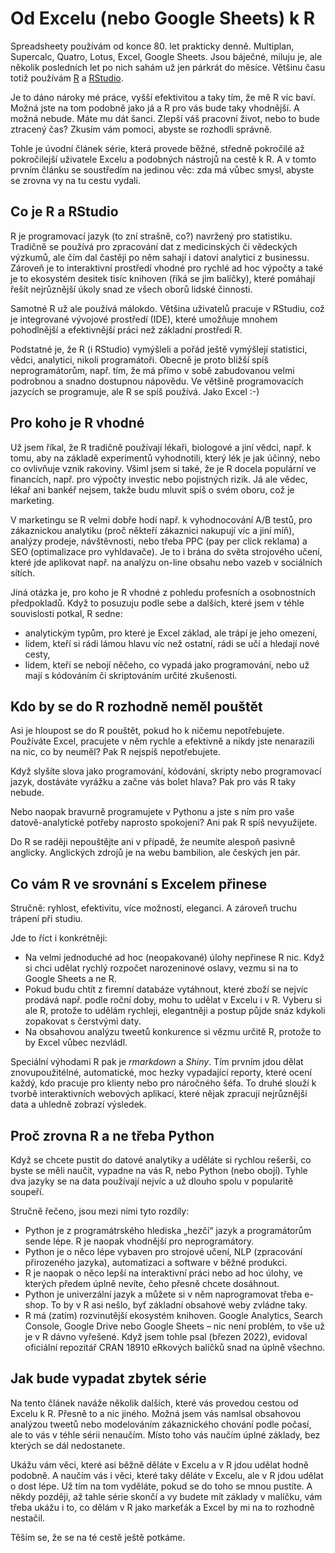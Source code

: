 Od Excelu (nebo Google Sheets) k R
================

Spreadsheety používám od konce 80. let prakticky denně. Multiplan,
Supercalc, Quatro, Lotus, Excel, Google Sheets. Jsou báječné, miluju je,
ale několik posledních let po nich sahám už jen párkrát do měsíce.
Většinu času totiž používám
[R](https://cs.wikipedia.org/wiki/R_(programovac%C3%AD_jazyk)) a
[RStudio](https://www.rstudio.com/products/rstudio/).

Je to dáno nároky mé práce, vyšší efektivitou a taky tím, že mě R víc
baví. Možná jste na tom podobně jako já a R pro vás bude taky vhodnější.
A možná nebude. Máte mu dát šanci. Zlepší váš pracovní život, nebo to
bude ztracený čas? Zkusím vám pomoci, abyste se rozhodli správně.

Tohle je úvodní článek série, která provede běžné, středně pokročilé až
pokročilejší uživatele Excelu a podobných nástrojů na cestě k R. A v
tomto prvním článku se soustředím na jedinou věc: zda má vůbec smysl,
abyste se zrovna vy na tu cestu vydali.

## Co je R a RStudio

R je programovací jazyk (to zní strašně, co?) navržený pro statistiku.
Tradičně se používá pro zpracování dat z medicinských či vědeckých
výzkumů, ale čím dal častěji po něm sahají i datoví analytici z
businessu. Zároveň je to interaktivní prostředí vhodné pro rychlé ad hoc
výpočty a také je to ekosystém desitek tisíc knihoven (říká se jim
balíčky), které pomáhají řešít nejrůznější úkoly snad ze všech oborů
lidské činnosti.

Samotné R už ale používá málokdo. Většina uživatelů pracuje v RStudiu,
což je integrované vývojové prostředí (IDE), které umožňuje mnohem
pohodlnější a efektivnější práci než základní prostředí R.

Podstatné je, že R (i RStudio) vymýšleli a pořád ještě vymýšlejí
statistici, vědci, analytici, nikoli programátoři. Obecně je proto
bližší spíš neprogramátorům, např. tím, že má přímo v sobě zabudovanou
velmi podrobnou a snadno dostupnou nápovědu. Ve většině programovacích
jazycích se programuje, ale R se spíš používá. Jako Excel :-)

## Pro koho je R vhodné

Už jsem říkal, že R tradičně používají lékaři, biologové a jiní vědci,
např. k tomu, aby na základě experimentů vyhodnotili, který lék je jak
účinný, nebo co ovlivňuje vznik rakoviny. Všiml jsem si také, že je R
docela populární ve financích, např. pro výpočty investic nebo
pojistných rizik. Já ale vědec, lékař ani bankéř nejsem, takže budu
mluvit spíš o svém oboru, což je marketing.

V marketingu se R velmi dobře hodí např. k vyhodnocování A/B testů, pro
zákaznickou analytiku (proč někteří zákaznici nakupují víc a jiní míň),
analýzy prodeje, návštěvnosti, nebo třeba PPC (pay per click reklama) a
SEO (optimalizace pro vyhldavače). Je to i brána do světa strojového
učení, které jde aplikovat např. na analýzu on-line obsahu nebo vazeb v
sociálních sítích.

Jiná otázka je, pro koho je R vhodné z pohledu profesních a osobnostních
předpokladů. Když to posuzuju podle sebe a dalších, které jsem v téhle
souvislosti potkal, R sedne:

-   analytickým typům, pro které je Excel základ, ale trápí je jeho
    omezení,
-   lidem, kteří si rádi lámou hlavu víc než ostatní, rádi se učí a
    hledají nové cesty,
-   lidem, kteří se nebojí něčeho, co vypadá jako programování, nebo už
    mají s kódováním či skriptováním určité zkušenosti.

## Kdo by se do R rozhodně neměl pouštět

Asi je hloupost se do R pouštět, pokud ho k ničemu nepotřebujete.
Používáte Excel, pracujete v něm rychle a efektivně a nikdy jste
nenarazili na nic, co by neuměl? Pak R nejspíš nepotřebujete.

Když slyšíte slova jako programování, kódování, skripty nebo
programovací jazyk, dostáváte vyrážku a začne vás bolet hlava? Pak pro
vás R taky nebude.

Nebo naopak bravurně programujete v Pythonu a jste s ním pro vaše
datově-analytické potřeby naprosto spokojeni? Ani pak R spíš
nevyužijete.

Do R se raději nepouštějte ani v případě, že neumíte alespoň pasivně
anglicky. Anglických zdrojů je na webu bambilion, ale českých jen pár.

## Co vám R ve srovnání s Excelem přinese

Stručně: ryhlost, efektivitu, více možností, eleganci. A zároveň truchu
trápení při studiu.

Jde to říct i konkrétněji:

-   Na velmi jednoduché ad hoc (neopakované) úlohy nepřinese R nic. Když
    si chci udělat rychlý rozpočet narozeninové oslavy, vezmu si na to
    Google Sheets a ne R.
-   Pokud budu chtít z firemní databáze vytáhnout, které zboží se nejvíc
    prodává např. podle roční doby, mohu to udělat v Excelu i v R.
    Vyberu si ale R, protože to udělám rychleji, elegantněji a postup
    půjde snáz kdykoli zopakovat s čerstvými daty.
-   Na obsahovou analýzu tweetů konkurence si vězmu určitě R, protože to
    by Excel vůbec nezvládl.

Speciální výhodami R pak je *rmarkdown* a *Shiny*. Tím prvním jdou dělat
znovupoužitélné, automatické, moc hezky vypadající reporty, které ocení
každý, kdo pracuje pro klienty nebo pro náročného šéfa. To druhé slouží
k tvorbě interaktivních webových aplikací, které nějak zpracují
nejrůznější data a uhledně zobrazí výsledek.

## Proč zrovna R a ne třeba Python

Když se chcete pustit do datové analytiky a uděláte si rychlou rešerši,
co byste se měli naučit, vypadne na vás R, nebo Python (nebo obojí).
Tyhle dva jazyky se na data používají nejvíc a už dlouho spolu v
popularitě soupeří.

Stručně řečeno, jsou mezi nimi tyto rozdíly:

-   Python je z programátrského hlediska „hezčí“ jazyk a programátorům
    sende lépe. R je naopak vhodnější pro neprogramátory.
-   Python je o něco lépe vybaven pro strojové učení, NLP (zpracování
    přirozeného jazyka), automatizaci a software v běžné produkci.
-   R je naopak o něco lepší na interaktivní práci nebo ad hoc úlohy, ve
    kterých předem úplně nevíte, čeho přesně chcete dosáhnout.
-   Python je univerzální jazyk a můžete si v něm naprogramovat třeba
    e-shop. To by v R asi nešlo, byť základní obsahové weby zvládne
    taky.
-   R má (zatím) rozvinutější ekosystém knihoven. Google Analytics,
    Search Console, Google Drive nebo Google Sheets – nic není problém,
    to vše už je v R dávno vyřešené. Když jsem tohle psal (březen 2022),
    evidoval oficiální repozitář CRAN 18910 eRkových balíčků snad na
    úplně všechno.

## Jak bude vypadat zbytek série

Na tento článek naváže několik dalších, které vás provedou cestou od
Excelu k R. Přesně to a nic jiného. Možná jsem vás namlsal obsahovou
analýzou tweetů nebo modelováním zákaznického chování podle počasí, ale
to vás v téhle sérii nenaučím. Místo toho vás naučím úplné základy, bez
kterých se dál nedostanete.

Ukážu vám věci, které asi běžně děláte v Excelu a v R jdou udělat hodně
podobně. A naučím vás i věci, které taky děláte v Excelu, ale v R jdou
udělat o dost lépe. Už tím na tom vyděláte, pokud se do toho se mnou
pustíte. A někdy později, až tahle série skončí a vy budete mít základy
v malíčku, vám třeba ukážu i to, co dělám v R jako markeťák a Excel by
mi na to rozhodně nestačil.

Těším se, že se na té cestě ještě potkáme.
